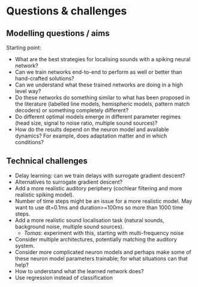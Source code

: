 
# Questions & challenges


## Modelling questions / aims

Starting point:

* What are the best strategies for localising sounds with a spiking neural network?
* Can we train networks end-to-end to perform as well or better than hand-crafted solutions?
* Can we understand what these trained networks are doing in a high level way?
* Do these networks do something similar to what has been proposed in the literature (labelled line models, hemispheric models, pattern match decoders) or something completely different?
* Do different optimal models emerge in different parameter regimes (head size, signal to noise ratio, multiple sound sources)?
* How do the results depend on the neuron model and available dynamics? For example, does adaptation matter and in which conditions?


## Technical challenges

* Delay learning: can we train delays with surrogate gradient descent?
* Alternatives to surrogate gradient descent?
* Add a more realistic auditory periphery (cochlear filtering and more realistic spiking model).
* Number of time steps might be an issue for a more realistic model. May want to use dt=0.1ms and duration>=100ms so more than 1000 time steps.
* Add a more realistic sound localisation task (natural sounds, background noise, multiple sound sources).
  - _Tomas_: experiment with this, starting with multi-frequency noise
* Consider multiple architectures, potentially matching the auditory system.
* Consider more complicated neuron models and perhaps make some of these neuron model parameters trainable; for what situations can that help?
* How to understand what the learned network does?
* Use regression instead of classification
